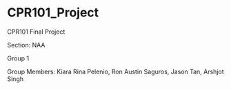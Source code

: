 # CPR101_Project
CPR101 Final Project

Section: NAA

Group 1

Group Members: Kiara Rina Pelenio, Ron Austin Saguros, Jason Tan, Arshjot Singh
